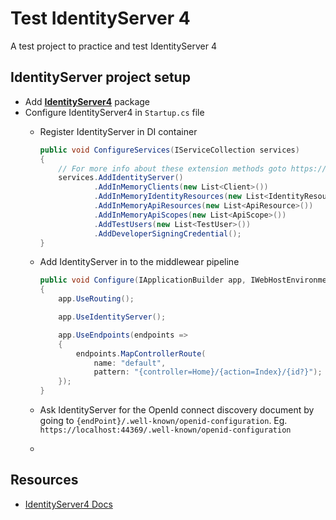 # Test IdentityServer 4

A test project to practice and test IdentityServer 4

## IdentityServer project setup

- Add **[IdentityServer4](https://www.nuget.org/packages/IdentityServer4/)** package
- Configure IdentityServer4 in `Startup.cs` file
  - Register IdentityServer in DI container

    ```csharp
    public void ConfigureServices(IServiceCollection services)
    {
        // For more info about these extension methods goto https://identityserver4.readthedocs.io/en/latest/topics/startup.html#key-material
        services.AddIdentityServer()
                .AddInMemoryClients(new List<Client>())
                .AddInMemoryIdentityResources(new List<IdentityResource>())
                .AddInMemoryApiResources(new List<ApiResource>())
                .AddInMemoryApiScopes(new List<ApiScope>())
                .AddTestUsers(new List<TestUser>())
                .AddDeveloperSigningCredential();
    }
    ```

  - Add IdentityServer in to the middlewear pipeline

    ```csharp
    public void Configure(IApplicationBuilder app, IWebHostEnvironment env)
    {
        app.UseRouting();

        app.UseIdentityServer();

        app.UseEndpoints(endpoints =>
        {
            endpoints.MapControllerRoute(
                name: "default",
                pattern: "{controller=Home}/{action=Index}/{id?}");
        });
    }
    ```

  - Ask IdentityServer for the OpenId connect discovery document by going to `{endPoint}/.well-known/openid-configuration`. Eg. `https://localhost:44369/.well-known/openid-configuration`

  - 

## Resources

- [IdentityServer4 Docs](https://identityserver4.readthedocs.io/en/latest/index.html)
